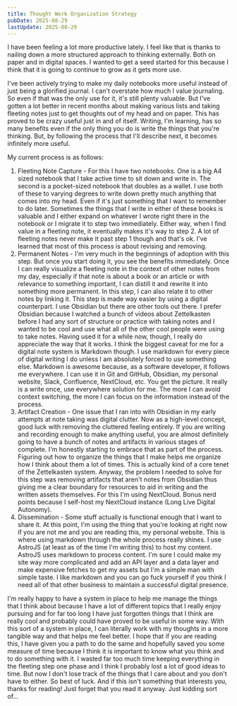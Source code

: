 ```yaml
---
title: Thought Work Organization Strategy
pubDate: 2025-08-29
lastUpdate: 2025-08-29
---
```


I have been feeling a lot more productive lately. I feel like that is thanks to nailing down a more structured approach to thinking externally. Both on paper and in digital spaces. I wanted to get a seed started for this because I think that it is going to continue to grow as it gets more use.

I've been actively trying to make my daily notebooks more useful instead of just being a glorified journal. I can't overstate how much I value journaling. So even if that was the only use for it, it's still plenty valuable. But I've gotten a lot better in recent months about making various lists and taking fleeting notes just to get thoughts out of my head and on paper. This has proved to be crazy useful just in and of itself. Writing, I'm learning, has so many benefits even if the only thing you do is write the things that you're thinking. But, by following the process that I'll describe next, it becomes infinitely more useful.

My current process is as follows:

1. Fleeting Note Capture - For this I have two notebooks. One is a big A4 sized notebook that I take active time to sit down and write in. The second is a pocket-sized notebook that doubles as a wallet. I use both of these to varying  degrees to write down pretty much anything that comes into my head. Even if it's just something that I want to remember to do later. Sometimes the things that I write in either of these books is valuable and I either expand on whatever I wrote right there in the notebook or I migrate it to step two immediately. Either way, when I find value in a fleeting note, it eventually makes it's way to step 2. A lot of fleeting notes never make it past step 1 though and that's ok. I've learned that most of this process is about revising and removing.
2. Permanent Notes - I'm very much in the beginnings of adoption with this step. But once you start doing it, you see the benefits immediately. Once I can really visualize a fleeting note in the context of other notes from my day, especially if that note is about a book or an article or with relevance to something important, I can distill it and rewrite it into something more permanent. In this step, I can also relate it to other notes by linking it. This step is made way easier by using a digital counterpart. I use Obsidian but there are other tools out there. I prefer Obsidian because I watched a bunch of videos about Zettelkasten before I had any sort of structure or practice with taking notes and I wanted to be cool and use what all of the other cool people were using to take notes. Having used it for a while now, though, I really do appreciate the way that it works. I think the biggest caveat for me for a digital note system is Markdown though. I use markdown for every piece of digital writing I do unless I am absolutely forced to use something else. Markdown is awesome because, as a software developer, it follows me everywhere. I can use it in Git and GitHub, Obsidian, my personal website, Slack, Confluence, NextCloud, etc. You get the picture. It really is a write once, use everywhere solution for me. The more I can avoid context switching, the more I can focus on the information instead of the process.
3. Artifact Creation - One issue that I ran into with Obsidian in my early attempts at note taking was digital clutter. Now as a high-level concept, good luck with removing the cluttered feeling entirely. If you are writing and recording enough to make anything useful, you are almost definitely going to have a bunch of notes and artifacts in various stages of complete. I'm honestly starting to embrace that as part of the process. Figuring out how to organize the things that I make helps me organize how I think about them a lot of times. This is actually kind of a core tenet of the Zettelkasten system. Anyway, the problem I needed to solve for this step was removing artifacts that aren't notes from Obsidian thus giving me a clear boundary for resources to aid in writing and the written assets themselves. For this I'm using NextCloud. Bonus nerd points because I self-host my NextCloud instance (Long Live Digital Autonomy).
4. Dissemination - Some stuff actually is functional enough that I want to share it. At this point, I'm using the thing that you're looking at right now if you are not me and you are reading this, my personal website. This is where using markdown through the whole process really shines. I use AstroJS (at least as of the time I'm writing this) to host my content. AstroJS uses markdown to process content. I'm sure I could make my site way more complicated and add an API layer and a data layer and make expensive fetches to get my assets but I'm a simple man with simple taste. I like markdown and you can go fuck yourself if you think I need all of that other business to maintain a successful digital presence.

I'm really happy to have a system in place to help me manage the things that I think about because I have a lot of different topics that I really enjoy pursuing and for far too long I have just forgotten things that I think are really cool and probably could have proved to be useful in some way. With this sort of a system in place, I can literally work with my thoughts in a more tangible way and that helps me feel better. I hope that if you are reading this, I have given you a path to do the same and hopefully saved you some measure of time because I think it is important to know what you think and to do something with it. I wasted far too much time keeping everything in the fleeting step one phase and I think I probably lost a lot of good ideas to time. But now I don't lose track of the things that I care about and you don't have to either. So best of luck. And if this isn't something that interests you, thanks for reading! Just forget that you read it anyway. Just kidding sort of...